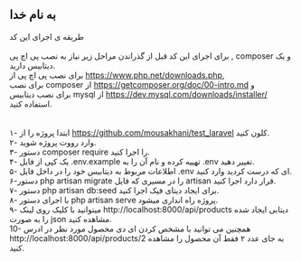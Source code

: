 ## به نام خدا
طریقه ی اجرای این کد\
\
برای اجرای این کد قبل از گذراندن مراحل زیر نیاز به نصب پی اچ پی , composer و یک دیتابیس دارید.\
برای نصب پی اچ پی از https://www.php.net/downloads.php, \
برای نصب composer  از https://getcomposer.org/doc/00-intro.md و \
برای نصب دیتابیس mysql از https://dev.mysql.com/downloads/installer/ استفاده کنید.\
\
\
۱- ابتدا پروژه را از https://github.com/mousakhani/test_laravel کلون کنید. \
۲- وارد رووت پروژه شوید. \
۳- دستور composer require را اجرا کنید. \
۴- یک کپی از فایل .env.example تهییه کرده و نام آن را به .env تغییر دهید. \
۵- اطلاعات مربوط به دیتابیس خود را در داخل فایل .env ای که درست کردید وارد کنید. \
۶-دستور php artisan migrate را در مسیری که فایل artisan قرار دارد اجرا کنید. \
۷- دستور php artisan db:seed برای ایجاد دیتای فیک اجرا کنید. \
۸- با اجرای دستور php artisan serve پروژه راه انداری میشود. \
۹- میتوانید با کلیک روی لینک http://localhost:8000/api/products دیتابی ایجاد شده را به صورت json مشاهده کنید. \
10- همچنین می توانید با مشخص کردن ای دی محصول مورد نظر در ادرس http://localhost:8000/api/products/2 به جای عدد ۲ فقط آن محصول را مشاهده کنید.
